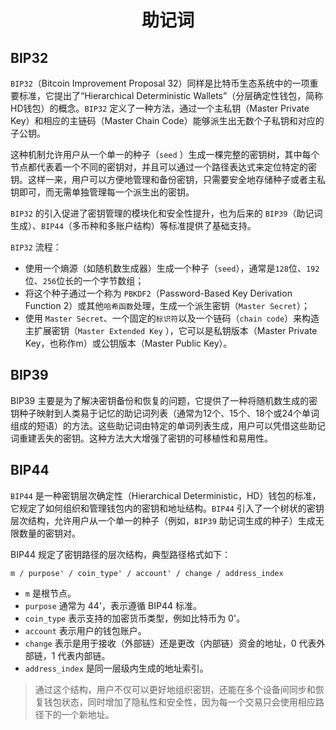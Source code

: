 <h1 align="center">助记词</h1>

## BIP32

`BIP32`（Bitcoin Improvement Proposal 32）同样是比特币生态系统中的一项重要标准，它提出了“Hierarchical Deterministic
Wallets”（分层确定性钱包，简称HD钱包）的概念。`BIP32` 定义了一种方法，通过一个主私钥（Master Private Key）和相应的主链码（Master
Chain Code）能够派生出无数个子私钥和对应的子公钥。

这种机制允许用户从一个单一的种子（`seed`
）生成一棵完整的密钥树，其中每个节点都代表着一个不同的密钥对，并且可以通过一个路径表达式来定位特定的密钥。这样一来，用户可以方便地管理和备份密钥，只需要安全地存储种子或者主私钥即可，而无需单独管理每一个派生出的密钥。

`BIP32` 的引入促进了密钥管理的模块化和安全性提升，也为后来的 `BIP39`（助记词生成）、`BIP44`（多币种和多账户结构）等标准提供了基础支持。

`BIP32` 流程：

+ 使用一个熵源（如随机数生成器）生成一个种子（`seed`），通常是`128`位、`192`位、`256`位长的一个字节数组；
+ 将这个种子通过一个称为 `PBKDF2`（Password-Based Key Derivation Function 2）或其他`哈希函数`处理，生成一个派生密钥（`Master
  Secret`）；
+ 使用 `Master Secret`、一个固定的`标识符`以及一个链码（`chain code`）来构造主扩展密钥（`Master Extended Key`
  ），它可以是私钥版本（Master Private Key，也称作m）或公钥版本（Master Public Key）。

## BIP39

BIP39
主要是为了解决密钥备份和恢复的问题，它提供了一种将随机数生成的密钥种子映射到人类易于记忆的助记词列表（通常为12个、15个、18个或24个单词组成的短语）的方法。这些助记词由特定的单词列表生成，用户可以凭借这些助记词重建丢失的密钥。这种方法大大增强了密钥的可移植性和易用性。

## BIP44

`BIP44` 是一种密钥层次确定性（Hierarchical
Deterministic，HD）钱包的标准，它规定了如何组织和管理钱包内的密钥和地址结构。`BIP44`
引入了一个树状的密钥层次结构，允许用户从一个单一的种子（例如，`BIP39` 助记词生成的种子）生成无限数量的密钥对。

BIP44 规定了密钥路径的层次结构，典型路径格式如下：

```
m / purpose' / coin_type' / account' / change / address_index
```

+ `m` 是根节点。
+ `purpose` 通常为 44'，表示遵循 BIP44 标准。
+ `coin_type` 表示支持的加密货币类型，例如比特币为 0'。
+ `account` 表示用户的钱包账户。
+ `change` 表示是用于接收（外部链）还是更改（内部链）资金的地址，0 代表外部链，1 代表内部链。
+ `address_index` 是同一层级内生成的地址索引。

> 通过这个结构，用户不仅可以更好地组织密钥，还能在多个设备间同步和恢复钱包状态，同时增加了隐私性和安全性，因为每一个交易只会使用相应路径下的一个新地址。